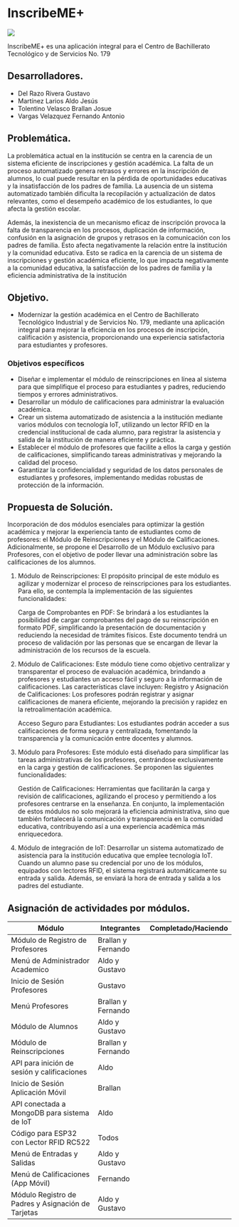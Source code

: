 # InscribeME+
<p align="left">
   <img src="https://img.shields.io/badge/STATUS-EN%20DESARROLLO-green">
</p>

<p></p>
InscribeME+ es una aplicación integral para el Centro de Bachillerato Tecnológico y de Servicios No. 179

## Desarrolladores.
- Del Razo Rivera Gustavo
- Martínez Larios Aldo Jesús
- Tolentino Velasco Brallan Josue
- Vargas Velazquez Fernando Antonio

## Problemática.
 La problemática actual en la institución se centra en la carencia de un sistema eficiente de inscripciones y gestión académica. La falta de un proceso automatizado genera retrasos y errores en la inscripción de alumnos, lo cual puede resultar en la pérdida de oportunidades educativas y la insatisfacción de los padres de familia. La ausencia de un sistema automatizado también dificulta la recopilación y actualización de datos relevantes, como el desempeño académico de los estudiantes, lo que afecta la gestión escolar.<p></p>
 Además, la inexistencia de un mecanismo eficaz de inscripción provoca la falta de transparencia en los procesos, duplicación de información, confusión en la asignación de grupos y retrasos en la comunicación con los padres de familia.
 Esto afecta negativamente la relación entre la institución y la comunidad educativa.
 Esto se radica en la carencia de un sistema de inscripciones y gestión académica eficiente, lo que impacta negativamente a la comunidad educativa, la satisfacción de los padres de familia y la eficiencia administrativa de la institución

## Objetivo.
- Modernizar la gestión académica en el Centro de Bachillerato Tecnológico Industrial y de Servicios No. 179, mediante una aplicación integral para mejorar la eficiencia en los procesos de inscripción, calificación y asistencia, proporcionando una experiencia satisfactoria para estudiantes y profesores.

### Objetivos específicos
- Diseñar e implementar el módulo de reinscripciones en línea al sistema para que simplifique el proceso para estudiantes y padres, reduciendo tiempos y errores administrativos.
- Desarrollar un módulo de calificaciones para administrar la evaluación académica.
- Crear un sistema automatizado de asistencia a la institución mediante varios módulos con tecnología IoT, utilizando un lector RFID en la credencial institucional de cada alumno, para registrar la asistencia y salida de la institución de manera eficiente y práctica.
- Establecer el módulo de profesores que facilite a ellos la carga y gestión de calificaciones, simplificando tareas administrativas y mejorando la calidad del proceso.
- Garantizar la confidencialidad y seguridad de los datos personales de estudiantes y profesores, implementando medidas robustas de protección de la información.

## Propuesta de Solución.
 Incorporación de dos módulos esenciales para optimizar la gestión académica y mejorar la experiencia tanto de estudiantes como de profesores: el Módulo de Reinscripciones y el Módulo de Calificaciones. Adicionalmente, se propone el Desarrollo de un Módulo exclusivo para Profesores, con el objetivo de poder llevar una administración sobre las calificaciones de los alumnos.
 1. Módulo de Reinscripciones:
 El propósito principal de este módulo es agilizar y modernizar el proceso de
 reinscripciones para los estudiantes. Para ello, se contempla la implementación de
 las siguientes funcionalidades: <p></p>
 Carga de Comprobantes en PDF: Se brindará a los estudiantes la posibilidad de
 cargar comprobantes del pago de su reinscripción en formato PDF, simplificando la
 presentación de documentación y reduciendo la necesidad de trámites físicos.
 Este documento tendrá un proceso de validación por las personas que se
 encargan de llevar la administración de los recursos de la escuela. <p></p>
 2. Módulo de Calificaciones:
 Este módulo tiene como objetivo centralizar y transparentar el proceso de
 evaluación académica, brindando a profesores y estudiantes un acceso fácil y
 seguro a la información de calificaciones. Las características clave incluyen:
 Registro y Asignación de Calificaciones: Los profesores podrán registrar y
 asignar calificaciones de manera eficiente, mejorando la precisión y rapidez en la
 retroalimentación académica.<p></p>
 Acceso Seguro para Estudiantes: Los estudiantes podrán acceder a sus
 calificaciones de forma segura y centralizada, fomentando la transparencia y la
 comunicación entre docentes y alumnos.<p></p>
 3. Módulo para Profesores:
 Este módulo está diseñado para simplificar las tareas administrativas de los
 profesores, centrándose exclusivamente en la carga y gestión de calificaciones.
 Se proponen las siguientes funcionalidades:<p></p>
 Gestión de Calificaciones: Herramientas que facilitarán la carga y revisión de
 calificaciones, agilizando el proceso y permitiendo a los profesores centrarse en la
 enseñanza.
 En conjunto, la implementación de estos módulos no solo mejorará la eficiencia
 administrativa, sino que también fortalecerá la comunicación y transparencia en la
 comunidad educativa, contribuyendo así a una experiencia académica más
 enriquecedora.<p></p>
4. Módulo de integración de IoT:
 Desarrollar un sistema automatizado de asistencia para la institución educativa
 que emplee tecnología IoT. Cuando un alumno pase su credencial por uno de los
 módulos, equipados con lectores RFID, el sistema registrará
 automáticamente su entrada y salida. Además, se enviará la hora de entrada y salida a los
 padres del estudiante.<p></p>


## Asignación de actividades por módulos.
| Módulo  | Integrantes| Completado/Haciendo |
|--------------|--------------|--------------|
| Módulo de Registro de Profesores   | Brallan y Fernando |              |
| Menú de Administrador Academico    |   Aldo y Gustavo   |              |
| Inicio de Sesión Profesores   |   Gustavo   |              |
| Menú Profesores   | Brallan y Fernando |              |
| Módulo de Alumnos   |   Aldo y Gustavo   |              |
| Módulo de Reinscripciones   | Brallan y Fernando |              |
| API para inición de sesión y calificaciones   | Aldo |              |
| Inicio de Sesión Aplicación Móvil   |   Brallan   |              |
| API conectada a MongoDB para sistema de IoT   | Aldo |              |
| Código para ESP32 con Lector RFID RC522   | Todos |              |
| Menú de Entradas y Salidas   |   Aldo y Gustavo   |              |
| Menú de Calificaciones (App Móvil)  |   Fernando   |              |
| Módulo Registro de Padres y Asignación de Tarjetas   |   Aldo y Gustavo   |              |

